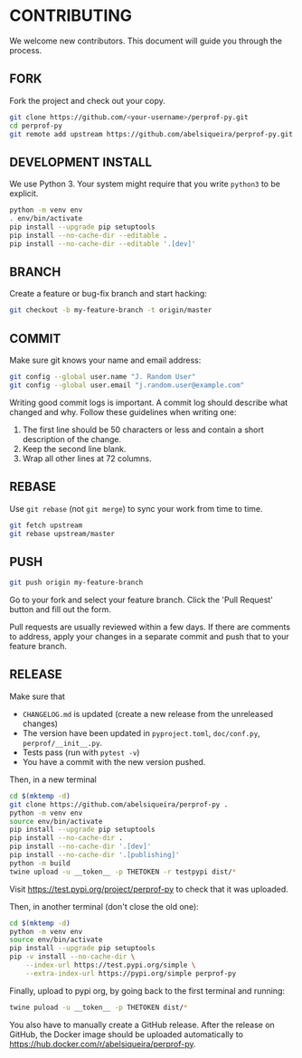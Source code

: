# CONTRIBUTING

We welcome new contributors. This document will guide you
through the process.

## FORK

Fork the project and check out your copy.

```bash
git clone https://github.com/<your-username>/perprof-py.git
cd perprof-py
git remote add upstream https://github.com/abelsiqueira/perprof-py.git
```

## DEVELOPMENT INSTALL

We use Python 3. Your system might require that you write `python3` to be explicit.

```bash
python -m venv env
. env/bin/activate
pip install --upgrade pip setuptools
pip install --no-cache-dir --editable .
pip install --no-cache-dir --editable '.[dev]'
```

## BRANCH

Create a feature or bug-fix branch and start hacking:

```bash
git checkout -b my-feature-branch -t origin/master
```

## COMMIT

Make sure git knows your name and email address:

```bash
git config --global user.name "J. Random User"
git config --global user.email "j.random.user@example.com"
```

Writing good commit logs is important.  A commit log should describe what
changed and why.  Follow these guidelines when writing one:

1. The first line should be 50 characters or less and contain a short
   description of the change.
2. Keep the second line blank.
3. Wrap all other lines at 72 columns.

## REBASE

Use `git rebase` (not `git merge`) to sync your work from time to time.

```bash
git fetch upstream
git rebase upstream/master
```

## PUSH

```bash
git push origin my-feature-branch
```

Go to your fork and select your feature branch.  Click
the 'Pull Request' button and fill out the form.

Pull requests are usually reviewed within a few days. If there are comments
to address, apply your changes in a separate commit and push that to your
feature branch.

## RELEASE

Make sure that

- `CHANGELOG.md` is updated (create a new release from the unreleased changes)
- The version have been updated in `pyproject.toml`, `doc/conf.py`, `perprof/__init__.py`.
- Tests pass (run with `pytest -v`)
- You have a commit with the new version pushed.

Then, in a new terminal

```bash
cd $(mktemp -d)
git clone https://github.com/abelsiqueira/perprof-py .
python -m venv env
source env/bin/activate
pip install --upgrade pip setuptools
pip install --no-cache-dir .
pip install --no-cache-dir '.[dev]'
pip install --no-cache-dir '.[publishing]'
python -m build
twine upload -u __token__ -p THETOKEN -r testpypi dist/*
```

Visit <https://test.pypi.org/project/perprof-py> to check that it was uploaded.

Then, in another terminal (don't close the old one):

```bash
cd $(mktemp -d)
python -m venv env
source env/bin/activate
pip install --upgrade pip setuptools
pip -v install --no-cache-dir \
    --index-url https://test.pypi.org/simple \
    --extra-index-url https://pypi.org/simple perprof-py
```

Finally, upload to pypi org, by going back to the first terminal and running:

```bash
twine puload -u __token__ -p THETOKEN dist/*
```

You also have to manually create a GitHub release.
After the release on GitHub, the Docker image should be uploaded automatically
to <https://hub.docker.com/r/abelsiqueira/perprof-py>.
